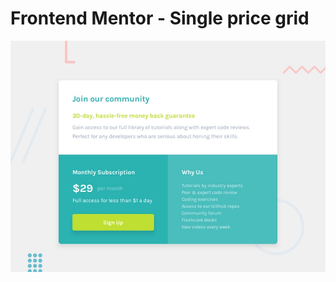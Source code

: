 # Frontend Mentor - Single price grid 

![Design preview for the Single price grid component coding challenge](./design/desktop-preview.jpg)
